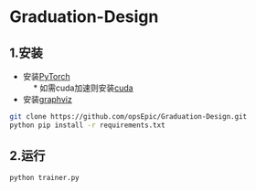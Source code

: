 # Graduation-Design
## 1.安装
+ 安装[PyTorch](https://pytorch.org/get-started/locally/)<br/>
&emsp; * 如需cuda加速则安装[cuda](https://developer.nvidia.com/cuda-toolkit-archive)
+ 安装[graphviz](https://graphviz.org/download/)
```bash
git clone https://github.com/opsEpic/Graduation-Design.git
python pip install -r requirements.txt
```
## 2.运行
```bash
python trainer.py
```
